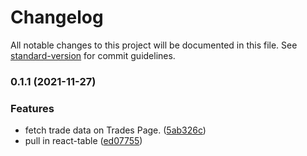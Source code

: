 # Changelog

All notable changes to this project will be documented in this file. See [standard-version](https://github.com/conventional-changelog/standard-version) for commit guidelines.

### 0.1.1 (2021-11-27)


### Features

* fetch trade data on Trades Page. ([5ab326c](https://github.com/westonplatter/portfolio_management/commit/5ab326cd7f652766945998cf8306d33e23f2b26b))
* pull in react-table ([ed07755](https://github.com/westonplatter/portfolio_management/commit/ed0775572910c47c2830700d2a71af550382a834))
